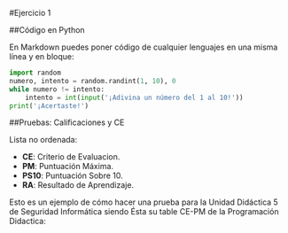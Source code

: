 #Ejercicio 1

##Código en Python

En Markdown puedes poner código de cualquier lenguajes en una misma línea y en bloque:

```python
import random
numero, intento = random.randint(1, 10), 0
while numero != intento:
    intento = int(input('¡Adivina un número del 1 al 10!'))
print('¡Acertaste!')
```
##Pruebas: Calificaciones y CE


Lista no ordenada:

* **CE**: Criterio de Evaluacion.
* **PM**: Puntuación Máxima.
* **PS10**: Puntuación Sobre 10.
* **RA**: Resultado de Aprendizaje.

Esto es un ejemplo de cómo hacer una prueba para la Unidad Didáctica 5 de Seguridad Informática siendo Ésta su table CE-PM de la Programación Didactica:

